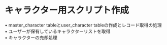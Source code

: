 # キャラクター用スクリプト作成
• master_character tableとuser_character tableの作成とレコード取得の処理  
• ユーザーが保有しているキャラクターリストを取得  
• キャラクターの売却処理

